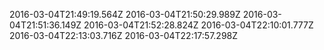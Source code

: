 2016-03-04T21:49:19.564Z
2016-03-04T21:50:29.989Z
2016-03-04T21:51:36.149Z
2016-03-04T21:52:28.824Z
2016-03-04T22:10:01.777Z
2016-03-04T22:13:03.716Z
2016-03-04T22:17:57.298Z
